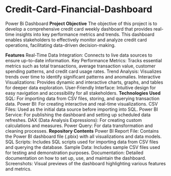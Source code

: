 # Credit-Card-Financial-Dashboard
Power Bi Dashboard
**Project Objective**
The objective of this project is to develop a comprehensive credit card weekly dashboard that provides real-time insights into key performance metrics and trends. This dashboard enables stakeholders to effectively monitor and analyze credit card operations, facilitating data-driven decision-making.

**Features**
Real-Time Data Integration: Connects to live data sources to ensure up-to-date information.
Key Performance Metrics: Tracks essential metrics such as total transactions, average transaction value, customer spending patterns, and credit card usage rates.
Trend Analysis: Visualizes trends over time to identify significant patterns and anomalies.
Interactive Visualizations: Provides dynamic and interactive charts, graphs, and tables for deeper data exploration.
User-Friendly Interface: Intuitive design for easy navigation and accessibility for all stakeholders.
**Technologies Used**
SQL: For importing data from CSV files, storing, and querying transaction data.
Power BI: For creating interactive and real-time visualizations.
CSV Files: Used as the initial data source before importing into SQL.
Power BI Service: For publishing the dashboard and setting up scheduled data refreshes.
DAX (Data Analysis Expressions): For creating custom calculations and measures.
Power Query: For data transformation and cleaning processes.
**Repository Contents**
Power BI Report File: Contains the Power BI dashboard file (.pbix) with all visualizations and data models.
SQL Scripts: Includes SQL scripts used for importing data from CSV files and querying the database.
Sample Data: Includes sample CSV files used for testing and demonstration purposes.
Documentation: Detailed documentation on how to set up, use, and maintain the dashboard.
Screenshots: Visual previews of the dashboard highlighting various features and metrics.
